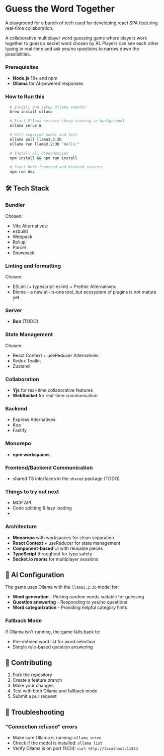 # Guess the Word Together

A playground for a bunch of tech used for developing react SPA featuring real-time collaboration.

A collaborative multiplayer word guessing game where players work together to guess a secret word chosen by AI.
Players can see each other typing in real-time and ask yes/no questions to narrow down the possibilities.

### Prerequisites

- **Node.js** 18+ and npm
- **Ollama** for AI-powered responses

### How to Run this

```bash
  # Install and setup Ollama (macOS)
  brew install ollama

  # Start Ollama service (keep running in background)
  ollama serve &

  # Pull required model and test
  ollama pull llama3.2:3b
  ollama run llama3.2:3b "Hello!"

  # Install all dependencies
  npm install && npm run install

  # Start both frontend and backend servers
  npm run dev
```

## 🛠️ Tech Stack

### Bundler
Chosen:
- Vite
Alternatives:
- esbuild
- Webpack
- Rollup
- Parcel
- Snowpack

### Linting and formatting
Chosen:
- ESLint (+ typescript-eslint) + Prettier
Alternatives:
- Biome - a new all-in-one tool, but ecosystem of plugins is not mature yet

### Server
- **Bun** (TODO)

### State Management
Chosen:
- React Context + useReducer 
Alternatives:
- Redux Toolkit
- Zustand

### Collaboration
- **Yjs** for real-time collaborative features
- **WebSocket** for real-time communication

### Backend
- Express
Alternatives:
- Koa
- Fastify

### Monorepo
- **npm workspaces** 

### Frontend/Backend Communication
- shared TS interfaces in the `shared` package (TODO)

### Things to try out next
- MCP API
- Code splitting & lazy loading
- 

### Architecture

- **Monorepo** with workspaces for clean separation
- **React Context** + useReducer for state management
- **Component-based** UI with reusable pieces
- **TypeScript** throughout for type safety
- **Socket.io rooms** for multiplayer sessions

## 🤖 AI Configuration

The game uses Ollama with the `llama3.2:3b` model for:
- **Word generation** - Picking random words suitable for guessing
- **Question answering** - Responding to yes/no questions
- **Word categorization** - Providing helpful category hints

### Fallback Mode
If Ollama isn't running, the game falls back to:
- Pre-defined word list for word selection
- Simple rule-based question answering

## 📝 Contributing

1. Fork the repository
2. Create a feature branch
3. Make your changes
4. Test with both Ollama and fallback mode
5. Submit a pull request

## 🐛 Troubleshooting

### "Connection refused" errors
- Make sure Ollama is running: `ollama serve`
- Check if the model is installed: `ollama list`
- Verify Ollama is on port 11434: `curl http://localhost:11434`
